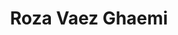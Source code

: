 ---
layout: member
weight: 200
title: Roza Vaez Ghaemi
status: grad
program: PhD candidate
description: 
 Tissue engineering for assembly of brain organoids for use in the discovery of drugs targeting neurodegeneration
img: /img/members/Roza-Ghaemi.jpg
featuredOrder: 3
---